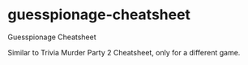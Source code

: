 # guesspionage-cheatsheet
 Guesspionage Cheatsheet

Similar to Trivia Murder Party 2 Cheatsheet, only for a different game.

